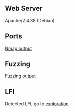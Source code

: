 ## Web Server 
Apache/2.4.38 (Debian)

## Ports
[Nmap output](./nmap)

## Fuzzing
[Fuzzing output](./urls)

## LFI
Detected LFI, go to [exploration](../exploration).
